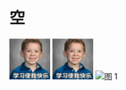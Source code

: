 # 空


![图 1](./a.png)
![图 1](../../static/img/a.png)
![图 1](https://cdn.v2ex.com/avatar/d757/59da/451320_large.png?m=1575508781)